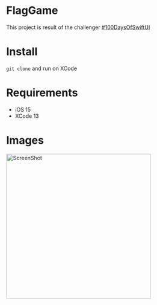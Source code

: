 # FlagGame
This project is result of the challenger [#100DaysOfSwiftUI](https://www.hackingwithswift.com/100/swiftui)


# Install
`git clone` and run on XCode

# Requirements
 - iOS 15
 - XCode 13

# Images
<img width="384" alt="ScreenShot" src="https://user-images.githubusercontent.com/33009431/148136413-fd6b21b3-c55c-4f55-8779-a836e4f2907d.jpeg">
